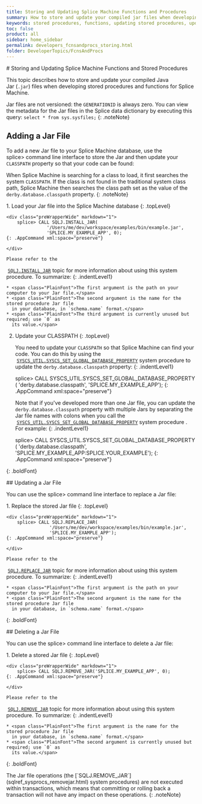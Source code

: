 ```yaml
---
title: Storing and Updating Splice Machine Functions and Procedures
summary: How to store and update your compiled jar files when developing stored procedures and functions for Splice Machine.
keywords: stored procedures, functions, updating stored procedures, updating functions, storing procedures, storing functions
toc: false
product: all
sidebar: home_sidebar
permalink: developers_fcnsandprocs_storing.html
folder: DeveloperTopics/FcnsAndProcs
---
```

<section>
<div class="TopicContent" data-swiftype-index="true" markdown="1">
# Storing and Updating Splice Machine Functions and Stored Procedures

This topic describes how to store and update your compiled Java
Jar (`.jar`) files when developing stored procedures and functions for
Splice Machine.

Jar files are not versioned: the `GENERATIONID` is always zero. You can
view the metadata for the Jar files in the Splice data dictionary by
executing this query: `select * from sys.sysfiles;`
{: .noteNote}

## Adding a Jar File

To add a new Jar file to your Splice Machine database, use the <span
class="AppCommand">splice&gt;</span> command line interface to store the
Jar and then update your `CLASSPATH` property so that your code can be
found:

When Splice Machine is searching for a class to load, it first searches
the system `CLASSPATH`. If the class is not found in the traditional
system class path, Splice Machine then searches the class path set as
the value of the `derby.database.classpath` property.
{: .noteNote}

<div class="opsStepsList" markdown="1">
1.  Load your Jar file into the Splice Machine database
    {: .topLevel}

    <div class="preWrapperWide" markdown="1">
        splice> CALL SQLJ.INSTALL_JAR(
                   '/Users/me/dev/workspace/examples/bin/example.jar',
                   'SPLICE.MY_EXAMPLE_APP', 0);
    {: .AppCommand xml:space="preserve"}

    </div>

    Please refer to the
   &nbsp;[`SQLJ.INSTALL_JAR`](sqlref_sysprocs_installjar.html) topic for more information about
    using this system procedure. To summarize:
    {: .indentLevel1}

    * <span class="PlainFont">The first argument is the path on your computer to your Jar file.</span>
    * <span class="PlainFont">The second argument is the name for the stored procedure Jar file
      in your database, in `schema.name` format.</span>
    * <span class="PlainFont">The third argument is currently unused but required; use `0` as
      its value.</span>

2.  Update your CLASSPATH
    {: .topLevel}

    You need to update your `CLASSPATH` so that Splice Machine can find
    your code. You can do this by using the
   &nbsp;[`SYSCS_UTIL.SYSCS_SET_GLOBAL_DATABASE_PROPERTY`](sqlref_sysprocs_setglobaldbprop.html) system
    procedure to update the `derby.database.classpath` property:
    {: .indentLevel1}

    <div class="preWrapperWide" markdown="1">
        splice> CALL SYSCS_UTIL.SYSCS_SET_GLOBAL_DATABASE_PROPERTY(
                    'derby.database.classpath',
                    'SPLICE.MY_EXAMPLE_APP');
    {: .AppCommand xml:space="preserve"}

    </div>

    Note that if you've developed more than one Jar file, you can update
    the `derby.database.classpath` property with multiple Jars by
    separating the Jar file names with colons when you call the
   &nbsp;[`SYSCS_UTIL.SYSCS_SET_GLOBAL_DATABASE_PROPERTY`](sqlref_sysprocs_setglobaldbprop.html) system
    procedure . For example:
    {: .indentLevel1}

    <div class="preWrapperWide" markdown="1">
        splice> CALL SYSCS_UTIL.SYSCS_SET_GLOBAL_DATABASE_PROPERTY(
                    'derby.database.classpath',
                   'SPLICE.MY_EXAMPLE_APP:SPLICE.YOUR_EXAMPLE');
    {: .AppCommand xml:space="preserve"}

    </div>
{: .boldFont}

</div>
## Updating a Jar File

You can use the <span class="AppCommand">splice&gt;</span> command line
interface to replace a Jar file:

<div class="opsStepsList" markdown="1">
1.  Replace the stored Jar file
    {: .topLevel}

    <div class="preWrapperWide" markdown="1">
        splice> CALL SQLJ.REPLACE_JAR(
                    '/Users/me/dev/workspace/examples/bin/example.jar',
                    'SPLICE.MY_EXAMPLE_APP');
    {: .AppCommand xml:space="preserve"}

    </div>

    Please refer to the
   &nbsp;[`SQLJ.REPLACE_JAR`](sqlref_sysprocs_replacejar.html) topic for more information about
    using this system procedure. To summarize:
    {: .indentLevel1}

    * <span class="PlainFont">The first argument is the path on your computer to your Jar file.</span>
    * <span class="PlainFont">The second argument is the name for the stored procedure Jar file
      in your database, in `schema.name` format.</span>
{: .boldFont}

</div>
## Deleting a Jar File

You can use the <span class="AppCommand">splice&gt;</span> command line
interface to delete a Jar file:

<div class="opsStepsList" markdown="1">
1.  Delete a stored Jar file
    {: .topLevel}

    <div class="preWrapperWide" markdown="1">
        splice> CALL SQLJ.REMOVE_JAR('SPLICE.MY_EXAMPLE_APP', 0);
    {: .AppCommand xml:space="preserve"}

    </div>

    Please refer to the
   &nbsp;[`SQLJ.REMOVE_JAR`](sqlref_sysprocs_removejar.html) topic for more information about
    using this system procedure. To summarize:
    {: .indentLevel1}

    * <span class="PlainFont">The first argument is the name for the stored procedure Jar file
      in your database, in `schema.name` format.</span>
    * <span class="PlainFont">The second argument is currently unused but required; use `0` as
      its value.</span>
{: .boldFont}

</div>
The Jar file operations (the
[`SQLJ.REMOVE_JAR`](sqlref_sysprocs_removejar.html) system procedures)
are not executed within transactions, which means that committing or
rolling back a transaction will not have any impact on these operations.
{: .noteNote}

</div>
</section>
